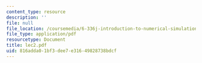 ```yaml
---
content_type: resource
description: ''
file: null
file_location: /coursemedia/6-336j-introduction-to-numerical-simulation-sma-5211-fall-2003/816adda01bf3dee7e31649828738bdcf_lec2.pdf
file_type: application/pdf
resourcetype: Document
title: lec2.pdf
uid: 816adda0-1bf3-dee7-e316-49828738bdcf
---
```

